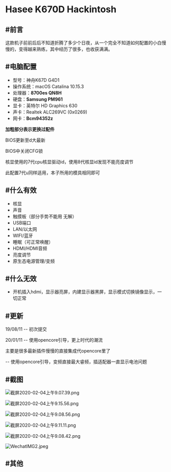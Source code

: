 # Hasee K670D Hackintosh

## #前言

这款机子前前后后不知道折腾了多少个日夜，从一个完全不知道如何配置的小白慢慢的，变得越来熟练，其中经历了很多，也收获满满。

## #电脑配置

- 型号：神舟K67D G4D1
- 操作系统：macOS Catalina 10.15.3
- 处理器：**8700es QN8H**
- 硬盘：**Samsung PM961**
- 显卡：英特尔 HD Graphics 630
- 声卡：Realtek ALC269VC (0x0269)
- 网卡：**Bcm94352z**



**加粗部分表示更换过配件**

BIOS更新至d大最新

BIOS中关闭CFG锁

核显使用的7代cpu核显驱动id，使用8代核显id发现不能亮度调节

此配置7代u同样适用，本子所用的模具相同即可

## #什么有效

- 核显
- 声音
- 触摸板（部分手势不能用 无解）
- USB端口
- LAN/以太网
- WIFI/蓝牙
- 睡眠（可正常唤醒）
- HDMI/HDMI音频
- 亮度调节
- 原生态电源管理/变频



## #什么无效
 - 开机插入hdmi，显示器亮屏，内建显示器黑屏，显示模式切换镜像显示，一切正常



## #更新

19/08/11 -- 初次提交

20/01/11 
-- 使用opencore引导，更上时代的潮流

   主要是很多最新插件慢慢的直接集成代opencore里了
 
 -- 使用opencore引导，变频直接最大睿频，插适配器一直显示电池问题


## #截图

![截屏2020-02-04上午9.07.39.png](https://i.loli.net/2020/02/04/7SeCcnwBrDTkb5j.png)

![截屏2020-02-04上午9.15.56.png](https://i.loli.net/2020/02/04/NLMEYUg2Sdc6D18.png)

![截屏2020-02-04上午9.08.56.png](https://i.loli.net/2020/02/04/892XnIDEr7hWT6F.png)

![截屏2020-02-04上午9.11.11.png](https://i.loli.net/2020/02/04/myTcfS2EUpGhsiB.png)

![截屏2020-02-04上午9.08.42.png](https://i.loli.net/2020/02/04/bfHSxzTaO5DJmpe.png)

![WechatIMG2.jpeg](https://i.loli.net/2020/02/04/TXJlkZHRBS1thsU.jpg)

## #其他

